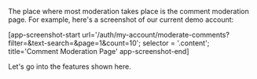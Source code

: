 The place where most moderation takes place is the comment moderation page. For example, here's a screenshot of our current demo account:

[app-screenshot-start url='/auth/my-account/moderate-comments?filter=&text-search=&page=1&count=10'; selector = '.content'; title='Comment Moderation Page' app-screenshot-end]

Let's go into the features shown here.
